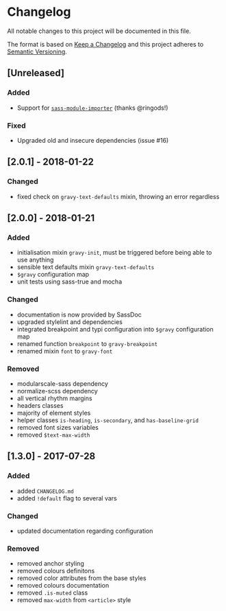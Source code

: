 # Changelog

All notable changes to this project will be documented in this file.

The format is based on [Keep a Changelog](http://keepachangelog.com/en/1.0.0/)
and this project adheres to [Semantic Versioning](http://semver.org/spec/v2.0.0.html).


## [Unreleased]

### Added

- Support for [`sass-module-importer`](https://github.com/lucasmotta/sass-module-importer) (thanks @ringods!)

### Fixed

- Upgraded old and insecure dependencies (issue #16)


## [2.0.1] - 2018-01-22

### Changed

- fixed check on `gravy-text-defaults` mixin, throwing an error regardless

## [2.0.0] - 2018-01-21

### Added

- initialisation mixin `gravy-init`, must be triggered before being able to use anything
- sensible text defaults mixin `gravy-text-defaults`
- `$gravy` configuration map
- unit tests using sass-true and mocha

### Changed

- documentation is now provided by SassDoc
- upgraded stylelint and dependencies
- integrated breakpoint and typi configuration into `$gravy` configuration map
- renamed function `breakpoint` to `gravy-breakpoint`
- renamed mixin `font` to `gravy-font`

### Removed

- modularscale-sass dependency
- normalize-scss dependency
- all vertical rhythm margins
- headers classes
- majority of element styles
- helper classes `is-heading`, `is-secondary`, and `has-baseline-grid`
- removed font sizes variables
- removed `$text-max-width`

## [1.3.0] - 2017-07-28

### Added

- added `CHANGELOG.md`
- added `!default` flag to several vars

### Changed

- updated documentation regarding configuration

### Removed

- removed anchor styling
- removed colours definitons
- removed color attributes from the base styles
- removed colours documentation
- removed `.is-muted` class
- removed `max-width` from `<article>` style
